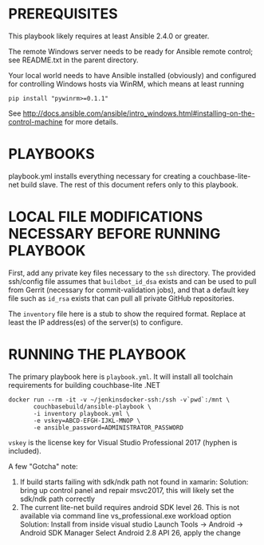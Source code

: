 # PREREQUISITES

This playbook likely requires at least Ansible 2.4.0 or greater.

The remote Windows server needs to be ready for Ansible remote
control; see README.txt in the parent directory.

Your local world needs to have Ansible installed (obviously) and configured
for controlling Windows hosts via WinRM, which means at least running

    pip install "pywinrm>=0.1.1"

See http://docs.ansible.com/ansible/intro_windows.html#installing-on-the-control-machine
for more details.

# PLAYBOOKS

playbook.yml installs everything necessary for creating a couchbase-lite-net
build slave. The rest of this document refers only to this playbook.

# LOCAL FILE MODIFICATIONS NECESSARY BEFORE RUNNING PLAYBOOK

First, add any private key files necessary to the `ssh` directory. The
provided ssh/config file assumes that `buildbot_id_dsa` exists and can
be used to pull from Gerrit (necessary for commit-validation jobs), and
that a default key file such as `id_rsa` exists that can pull all private
GitHub repositories.

The `inventory` file here is a stub to show the required format. Replace at
least the IP address(es) of the server(s) to configure.

# RUNNING THE PLAYBOOK

The primary playbook here is `playbook.yml`. It will install all toolchain
requirements for building couchbase-lite .NET

    docker run --rm -it -v ~/jenkinsdocker-ssh:/ssh -v`pwd`:/mnt \
           couchbasebuild/ansible-playbook \
           -i inventory playbook.yml \
           -e vskey=ABCD-EFGH-IJKL-MNOP \
           -e ansible_password=ADMINISTRATOR_PASSWORD

`vskey` is the license key for Visual Studio Professional 2017 (hyphen is included).

A few "Gotcha" note:
1. If build starts failing with sdk/ndk path not found in xamarin:
Solution: bring up control panel and repair msvc2017, this will likely set the sdk/ndk path correctly
2. The current lite-net build requires android SDK level 26.  This is not available via command line vs_professional.exe workload option
Solution: Install from inside visual studio
Launch Tools -> Android -> Android SDK Manager
Select Android 2.8 API 26, apply the change
